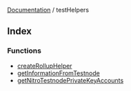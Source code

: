 [Documentation](../README.md) / testHelpers

## Index

### Functions

- [createRollupHelper](functions/createRollupHelper.md)
- [getInformationFromTestnode](functions/getInformationFromTestnode.md)
- [getNitroTestnodePrivateKeyAccounts](functions/getNitroTestnodePrivateKeyAccounts.md)
